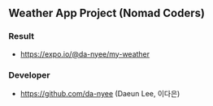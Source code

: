 ## Weather App Project (Nomad Coders)
### Result
- https://expo.io/@da-nyee/my-weather

### Developer
- https://github.com/da-nyee (Daeun Lee, 이다은)
